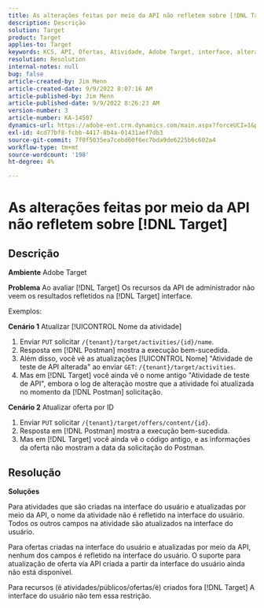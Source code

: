 ```yaml
---
title: As alterações feitas por meio da API não refletem sobre [!DNL Target]
description: Descrição
solution: Target
product: Target
applies-to: Target
keywords: KCS, API, Ofertas, Atividade, Adobe Target, interface, alterações
resolution: Resolution
internal-notes: null
bug: false
article-created-by: Jim Menn
article-created-date: 9/9/2022 8:07:16 AM
article-published-by: Jim Menn
article-published-date: 9/9/2022 8:26:23 AM
version-number: 3
article-number: KA-14507
dynamics-url: https://adobe-ent.crm.dynamics.com/main.aspx?forceUCI=1&pagetype=entityrecord&etn=knowledgearticle&id=ccc21268-1630-ed11-9db1-0022480866ad
exl-id: 4cd77bf8-fcbb-4417-8b4a-01431aef7db3
source-git-commit: 7f0f5035ea7cebd60f6ec7bda9de6225b6c602a4
workflow-type: tm+mt
source-wordcount: '198'
ht-degree: 4%

---
```


# As alterações feitas por meio da API não refletem sobre [!DNL Target]

## Descrição


<b>Ambiente</b>
Adobe Target

<b>Problema</b>
Ao avaliar [!DNL Target] Os recursos da API de administrador não veem os resultados refletidos na [!DNL Target] interface.

Exemplos:

<b>Cenário 1</b>
Atualizar [!UICONTROL Nome da atividade]

1. Enviar `PUT` solicitar `/{tenant}/target/activities/{id}/name`.
2. Resposta em [!DNL Postman] mostra a execução bem-sucedida.
3. Além disso, você vê as atualizações [!UICONTROL Nome] &quot;Atividade de teste de API alterada&quot; ao enviar `GET`: `/{tenant}/target/activities`.
4. Mas em [!DNL Target] você ainda vê o nome antigo &quot;Atividade de teste de API&quot;, embora o log de alteração mostre que a atividade foi atualizada no momento da [!DNL Postman] solicitação.


<b>Cenário 2</b>
Atualizar oferta por ID

1. Enviar `PUT` solicitar `/{tenant}/target/offers/content/{id}`.
2. Resposta em [!DNL Postman] mostra a execução bem-sucedida.
3. Mas em [!DNL Target] você ainda vê o código antigo, e as informações da oferta não mostram a data da solicitação do Postman.







## Resolução


<b>Soluções</b>

Para atividades que são criadas na interface do usuário e atualizadas por meio da API, o nome da atividade não é refletido na interface do usuário. Todos os outros campos na atividade são atualizados na interface do usuário.

Para ofertas criadas na interface do usuário e atualizadas por meio da API, nenhum dos campos é refletido na interface do usuário. O suporte para atualização de oferta via API criada a partir da interface do usuário ainda não está disponível.

Para recursos (ё atividades/públicos/ofertas/ё) criados fora [!DNL Target] A interface do usuário não tem essa restrição.
